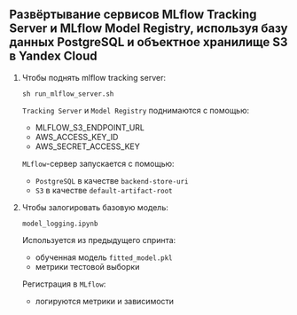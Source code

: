 ## Развёртывание сервисов MLflow Tracking Server и MLflow Model Registry, используя базу данных PostgreSQL и объектное хранилище S3 в Yandex Cloud

1. Чтобы поднять mlflow tracking server:

    `sh run_mlflow_server.sh` 

    `Tracking Server` и `Model Registry` поднимаются с помощью:
     - MLFLOW_S3_ENDPOINT_URL
     - AWS_ACCESS_KEY_ID
     - AWS_SECRET_ACCESS_KEY

    `MLflow`-сервер запускается с помощью:
     - `PostgreSQL` в качестве `backend-store-uri`
     - `S3` в качестве `default-artifact-root`

2. Чтобы залогировать базовую модель:

    `model_logging.ipynb`

    Используется из предыдущего спринта:
    - обученная модель `fitted_model.pkl`
    - метрики тестовой выборки
    
    Регистрация в `MLflow`:
    - логируются метрики и зависимости
